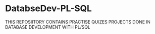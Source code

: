 # DatabseDev-PL-SQL
THIS REPOSIITORY CONTAINS PRACTISE QUIZES PROJECTS DONE IN DATABASE DEVELOPMENT WITH PL/SQL
